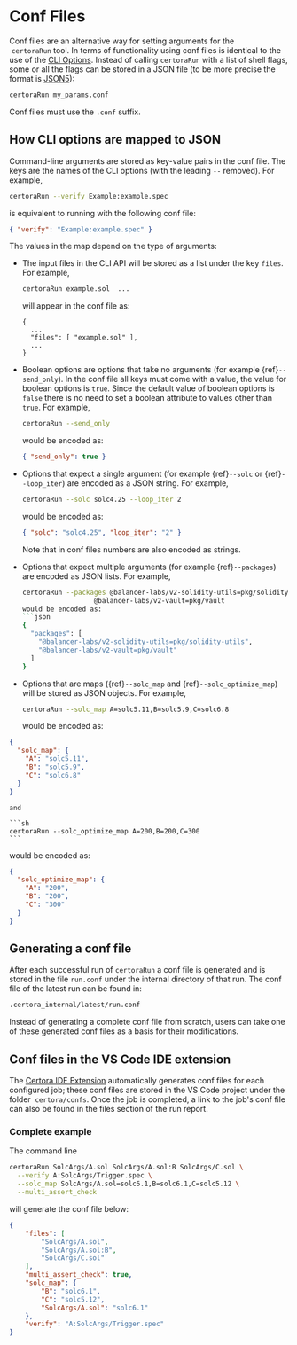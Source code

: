 Conf Files
==========

Conf files are an alternative way for setting arguments for the
 `certoraRun` tool. In terms of functionality 
using conf files is identical to the use of the [CLI Options](options.md). Instead of calling `certoraRun` 
with a list of shell flags, some or all the flags can be stored in a JSON file 
(to be more precise the format is [JSON5](https://json5.org/)):

```sh
certoraRun my_params.conf
```

Conf files must use the `.conf` suffix.



How CLI options are mapped to JSON
----------------------------------

Command-line arguments are stored as key-value pairs in the conf file. 
The keys are the names of the CLI options (with the leading `--` removed). 
For example,
```sh
certoraRun --verify Example:example.spec
```
is equivalent to running with the following conf file:

```json
{ "verify": "Example:example.spec" }
```
The values in the map depend on the type of arguments:

* The input files in the CLI API will be stored as a list under the key `files`.  For example,

    ```sh
    certoraRun example.sol  ...
    ```
  will appear in the conf file as:
    ```
    {
      ...
      "files": [ "example.sol" ], 
      ...
    }
    ```

* Boolean options are options that take no arguments (for example {ref}`--send_only`). In 
the conf file all keys must come with a value, the value for boolean options is `true`. 
Since the default value of boolean options is `false` there is no need to set a boolean attribute to values other than `true`.  For example,
    ```sh
    certoraRun --send_only
    ```

    would be encoded as:
    ```json
    { "send_only": true }
    ```

* Options that expect a single argument (for example {ref}`--solc` or {ref}`--loop_iter`) 
 are encoded as a JSON string. For example,
    ```sh
    certoraRun --solc solc4.25 --loop_iter 2
    ```
    would be encoded as:
    ```json
    { "solc": "solc4.25", "loop_iter": "2" }
    ```
    Note that in conf files numbers are also encoded as strings.


* Options that expect multiple arguments (for example {ref}`--packages`)
are encoded as JSON lists. For example,
    ```sh
    certoraRun --packages @balancer-labs/v2-solidity-utils=pkg/solidity-utils \
                      @balancer-labs/v2-vault=pkg/vault
    would be encoded as:
    ```json
    {
      "packages": [
        "@balancer-labs/v2-solidity-utils=pkg/solidity-utils",
        "@balancer-labs/v2-vault=pkg/vault"
      ] 
    }
    ```

* Options that are maps ({ref}`--solc_map` and {ref}`--solc_optimize_map`) will be stored as JSON objects.
  For example,
    ```sh
    certoraRun --solc_map A=solc5.11,B=solc5.9,C=solc6.8
    ```
  would be encoded as:
    
```json
{
  "solc_map": {
    "A": "solc5.11",
    "B": "solc5.9",
    "C": "solc6.8"
  }
}
```
    and 
  
    ```sh
    certoraRun --solc_optimize_map A=200,B=200,C=300
    ```

  would be encoded as:
```json
{
  "solc_optimize_map": {
    "A": "200",
    "B": "200",
    "C": "300"
  }
}
```
## Generating a conf file

After each successful run of `certoraRun` a conf file is generated and is
stored in the file `run.conf` under the internal directory of that run.
The conf file of the latest run can be found in:

```sh
.certora_internal/latest/run.conf
```

Instead of generating a complete conf file from scratch, users can take 
one of these generated conf files as a basis for their modifications.

## Conf files in the VS Code IDE extension
The [Certora IDE Extension](https://marketplace.visualstudio.com/items?itemName=Certora.vscode-certora-prover)
automatically generates conf files for each configured job; these conf files
are stored in the VS Code project under the folder  `certora/confs`.
Once the job is completed, a link to the job's conf file can also be found in the files section of the 
run report.

### Complete example

The command line
```sh
certoraRun SolcArgs/A.sol SolcArgs/A.sol:B SolcArgs/C.sol \
  --verify A:SolcArgs/Trigger.spec \
  --solc_map SolcArgs/A.sol=solc6.1,B=solc6.1,C=solc5.12 \
  --multi_assert_check 


```

will generate the conf file below:
```json
{
    "files": [
        "SolcArgs/A.sol",
        "SolcArgs/A.sol:B",
        "SolcArgs/C.sol"
    ],
    "multi_assert_check": true,
    "solc_map": {
        "B": "solc6.1",
        "C": "solc5.12",
        "SolcArgs/A.sol": "solc6.1"
    },
    "verify": "A:SolcArgs/Trigger.spec"
}
```
